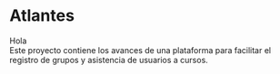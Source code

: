 # Atlantes

Hola <br>
Este proyecto contiene los avances de una plataforma para facilitar el registro de grupos y asistencia de usuarios a cursos.
